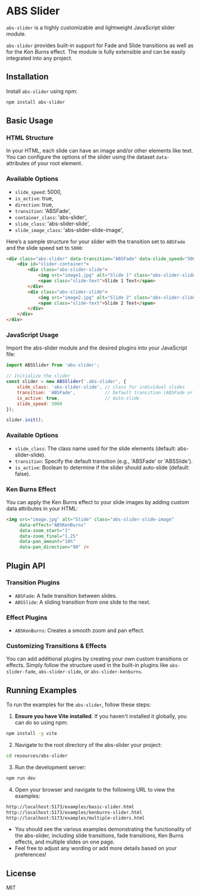 # ABS Slider

`abs-slider` is a highly customizable and lightweight JavaScript slider module.

`abs-slider` provides built-in support for Fade and Slide transitions as well as for the *Ken Burns* effect. The module is fully extensible and can be easily integrated into any project.

## Installation

Install `abs-slider` using npm:

```bash
npm install abs-slider
```

## Basic Usage
### HTML Structure
In your HTML, each slide can have an image and/or other elements like text. You can configure the options of the slider using the dataset `data-` attributes of your root element.

### Available Options

- `slide_speed`: 5000,
- `is_active`: true,
- `direction`: true,
- `transition`: 'ABSFade',
- `container_class`: 'abs-slider',
- `slide_class`: 'abs-slider-slide',
- `slide_image_class`: 'abs-slider-slide-image',

Here’s a sample structure for your slider with the transition set to `ABSFade` and the slide speed set to `5000`:
```html
<div class="abs-slider" data-transition="ABSFade" data-slide_speed="5000">
    <div id="slider-container">
        <div class="abs-slider-slide">
            <img src="image1.jpg" alt="Slide 1" class="abs-slider-slide-image" data-effect="ABSKenBurns" />
            <span class="slide-text">Slide 1 Text</span>
        </div>
        <div class="abs-slider-slide">
            <img src="image2.jpg" alt="Slide 2" class="abs-slider-slide-image" data-effect="ABSKenBurns" />
            <span class="slide-text">Slide 2 Text</span>
        </div>
    </div>
</div>
```

### JavaScript Usage
Import the abs-slider module and the desired plugins into your JavaScript file:

```javascript
import ABSSlider from 'abs-slider';

// Initialize the slider
const slider = new ABSSlider('.abs-slider', {
    slide_class: 'abs-slider-slide', // class for individual slides
    transition: 'ABSFade',           // Default transition (ABSFade or ABSSlide)
    is_active: true,                 // Auto-slide
    slide_speed: 5000
});

slider.init();
```

### Available Options
- `slide_class`: The class name used for the slide elements (default: abs-slider-slide).
- `transition`: Specify the default transition (e.g., 'ABSFade' or 'ABSSlide').
- `is_active`: Boolean to determine if the slider should auto-slide (default: false).

### Ken Burns Effect
You can apply the Ken Burns effect to your slide images by adding custom data attributes in your HTML:
```html
<img src="image.jpg" alt="Slide" class="abs-slider-slide-image"
     data-effect="ABSKenBurns"
     data-zoom_start="1"
     data-zoom_final="1.25"
     data-pan_amount="10%"
     data-pan_direction="90" />
```

## Plugin API
### Transition Plugins
- `ABSFade`: A fade transition between slides.
- `ABSSlide`: A sliding transition from one slide to the next.
### Effect Plugins
- `ABSKenBurns`: Creates a smooth zoom and pan effect.

### Customizing Transitions & Effects
You can add additional plugins by creating your own custom transitions or effects. Simply follow the structure used in the built-in plugins like `abs-slider-fade`, `abs-slider-slide`, or `abs-slider-kenburns`.

## Running Examples

To run the examples for the `abs-slider`, follow these steps:

1. **Ensure you have Vite installed**. If you haven't installed it globally, you can do so using npm:
```bash
npm install -g vite
```
2. Navigate to the root directory of the abs-slider your project:
```bash
cd resources/abs-slider
```
3. Run the development server:
```bash
npm run dev
```
4. Open your browser and navigate to the following URL to view the examples:
```bash
http://localhost:5173/examples/basic-slider.html
http://localhost:5173/examples/kenburns-slider.html
http://localhost:5173/examples/multiple-sliders.html
```
- You should see the various examples demonstrating the functionality of the abs-slider, including slide transitions, fade transitions, Ken Burns effects, and multiple slides on one page.
- Feel free to adjust any wording or add more details based on your preferences!

## License
MIT
